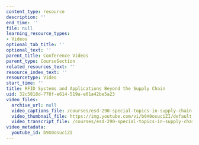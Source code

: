 ```yaml
---
content_type: resource
description: ''
end_time: ''
file: null
learning_resource_types:
- Videos
optional_tab_title: ''
optional_text: ''
parent_title: Conference Videos
parent_type: CourseSection
related_resources_text: ''
resource_index_text: ''
resourcetype: Video
start_time: ''
title: RFID Systems and Applications Beyond the Supply Chain
uid: 32c5818d-778f-e614-519a-e01a42be5a23
video_files:
  archive_url: null
  video_captions_file: /courses/esd-290-special-topics-in-supply-chain-management-spring-2005/845705f423fe572ebdb52167ed8b463b_b9X0osuciZI.vtt
  video_thumbnail_file: https://img.youtube.com/vi/b9X0osuciZI/default.jpg
  video_transcript_file: /courses/esd-290-special-topics-in-supply-chain-management-spring-2005/efd6fd492f902d24fdff4f1d5d8c6517_b9X0osuciZI.pdf
video_metadata:
  youtube_id: b9X0osuciZI
---
```

